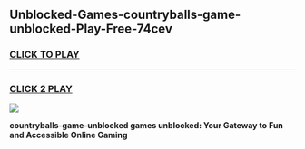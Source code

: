 
## Unblocked-Games-countryballs-game-unblocked-Play-Free-74cev
<h3>
<a href="https://premium76.site?title=countryballs-game-unblocked&ref=18A">CLICK TO PLAY</a></h3>
<hr>

<h3>
<a href="https://premium76.site?title=countryballs-game-unblocked&ref=18A">CLICK 2 PLAY</a>
  
</h3>

<a href="https://premium76.site?title=countryballs-game-unblocked&ref=18A"><img src="https://clearcache.store/games.png"></a>


**countryballs-game-unblocked games unblocked: Your Gateway to Fun and Accessible Online Gaming**
